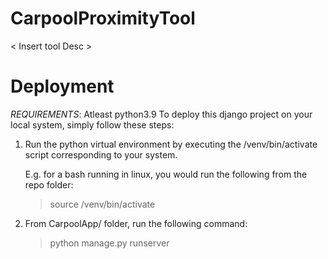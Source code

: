 # CarpoolProximityTool

< Insert tool Desc >

# Deployment
*REQUIREMENTS*: Atleast python3.9
To deploy this django project on your local system, simply follow these steps:
1. Run the python virtual environment by executing the /venv/bin/activate script
    corresponding to your system.

   E.g. for a bash running in linux, you would run the following from the repo 
    folder:
    > source /venv/bin/activate
2. From CarpoolApp/ folder, run the following command:
    > python manage.py runserver
